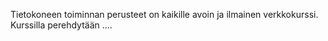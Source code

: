 Tietokoneen toiminnan perusteet on kaikille avoin ja ilmainen verkkokurssi. Kurssilla perehdytään ....
